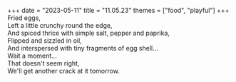 +++
date = "2023-05-11"
title = "11.05.23"
themes = ["food", "playful"]
+++
Fried eggs,  
Left a little crunchy round the edge,  
And spiced thrice with simple salt, pepper and paprika,  
Flipped and sizzled in oil,  
And interspersed with tiny fragments of egg shell...  
Wait a moment...  
That doesn't seem right,  
We'll get another crack at it tomorrow.
